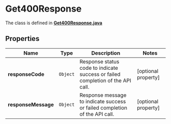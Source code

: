 

# Get400Response

The class is defined in **[Get400Response.java](../../src/main/java/org/openapitools/model/Get400Response.java)**

## Properties

Name | Type | Description | Notes
------------ | ------------- | ------------- | -------------
**responseCode** | `Object` | Response status code to indicate success or failed completion of the API call. |  [optional property]
**responseMessage** | `Object` | Response message to indicate success or failed completion of the API call. |  [optional property]




